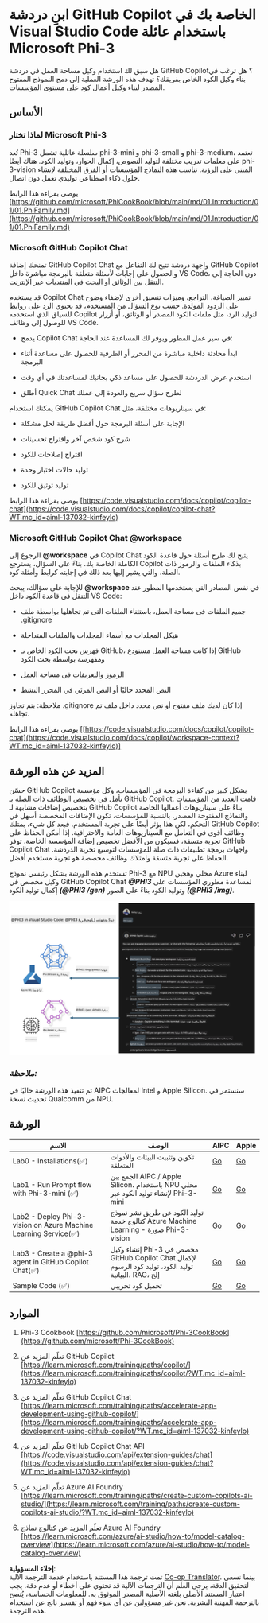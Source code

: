 <!--
CO_OP_TRANSLATOR_METADATA:
{
  "original_hash": "00b7a699de8ac405fa821f4c0f7fc0ab",
  "translation_date": "2025-05-07T10:54:16+00:00",
  "source_file": "md/02.Application/02.Code/Phi3/VSCodeExt/README.md",
  "language_code": "ar"
}
-->
# **ابنِ دردشة GitHub Copilot الخاصة بك في Visual Studio Code باستخدام عائلة Microsoft Phi-3**

هل سبق لك استخدام وكيل مساحة العمل في دردشة GitHub Copilot؟ هل ترغب في بناء وكيل الكود الخاص بفريقك؟ تهدف هذه الورشة العملية إلى دمج النموذج المفتوح المصدر لبناء وكيل أعمال كود على مستوى المؤسسات.

## **الأساس**

### **لماذا تختار Microsoft Phi-3**

تُعد Phi-3 سلسلة عائلية تشمل phi-3-mini و phi-3-small و phi-3-medium، تعتمد على معلمات تدريب مختلفة لتوليد النصوص، إكمال الحوار، وتوليد الكود. هناك أيضًا phi-3-vision المبني على الرؤية. تناسب هذه النماذج المؤسسات أو الفرق المختلفة لإنشاء حلول ذكاء اصطناعي توليدي تعمل دون اتصال.

يوصى بقراءة هذا الرابط [https://github.com/microsoft/PhiCookBook/blob/main/md/01.Introduction/01/01.PhiFamily.md](https://github.com/microsoft/PhiCookBook/blob/main/md/01.Introduction/01/01.PhiFamily.md)

### **Microsoft GitHub Copilot Chat**

تمنحك إضافة GitHub Copilot Chat واجهة دردشة تتيح لك التفاعل مع GitHub Copilot والحصول على إجابات لأسئلة متعلقة بالبرمجة مباشرة داخل VS Code، دون الحاجة إلى التنقل بين الوثائق أو البحث في المنتديات عبر الإنترنت.

قد يستخدم Copilot Chat تمييز الصياغة، التراجع، وميزات تنسيق أخرى لإضفاء وضوح على الردود المولدة. حسب نوع السؤال من المستخدم، قد يحتوي الرد على روابط للسياق الذي استخدمه Copilot لتوليد الرد، مثل ملفات الكود المصدر أو الوثائق، أو أزرار للوصول إلى وظائف VS Code.

- يدمج Copilot Chat في سير عمل المطور ويوفر لك المساعدة عند الحاجة:

- ابدأ محادثة داخلية مباشرة من المحرر أو الطرفية للحصول على مساعدة أثناء البرمجة

- استخدم عرض الدردشة للحصول على مساعد ذكي بجانبك لمساعدتك في أي وقت

- أطلق Quick Chat لطرح سؤال سريع والعودة إلى عملك

يمكنك استخدام GitHub Copilot Chat في سيناريوهات مختلفة، مثل:

- الإجابة على أسئلة البرمجة حول أفضل طريقة لحل مشكلة

- شرح كود شخص آخر واقتراح تحسينات

- اقتراح إصلاحات للكود

- توليد حالات اختبار وحدة

- توليد توثيق للكود

يوصى بقراءة هذا الرابط [https://code.visualstudio.com/docs/copilot/copilot-chat](https://code.visualstudio.com/docs/copilot/copilot-chat?WT.mc_id=aiml-137032-kinfeylo)

###  **Microsoft GitHub Copilot Chat @workspace**

الرجوع إلى **@workspace** في Copilot Chat يتيح لك طرح أسئلة حول قاعدة الكود الكاملة الخاصة بك. بناءً على السؤال، يسترجع Copilot بذكاء الملفات والرموز ذات الصلة، والتي يشير إليها بعد ذلك في إجابته كرابط وأمثلة كود.

للإجابة على سؤالك، يبحث **@workspace** في نفس المصادر التي يستخدمها المطور عند التنقل في قاعدة الكود داخل VS Code:

- جميع الملفات في مساحة العمل، باستثناء الملفات التي تم تجاهلها بواسطة ملف .gitignore

- هيكل المجلدات مع أسماء المجلدات والملفات المتداخلة

- فهرس بحث الكود الخاص بـ GitHub، إذا كانت مساحة العمل مستودع GitHub ومفهرسة بواسطة بحث الكود

- الرموز والتعريفات في مساحة العمل

- النص المحدد حاليًا أو النص المرئي في المحرر النشط

ملاحظة: يتم تجاوز .gitignore إذا كان لديك ملف مفتوح أو نص محدد داخل ملف تم تجاهله.

يوصى بقراءة هذا الرابط [[https://code.visualstudio.com/docs/copilot/copilot-chat](https://code.visualstudio.com/docs/copilot/workspace-context?WT.mc_id=aiml-137032-kinfeylo)]

## **المزيد عن هذه الورشة**

حسّن GitHub Copilot بشكل كبير من كفاءة البرمجة في المؤسسات، وكل مؤسسة تأمل في تخصيص الوظائف ذات الصلة بـ GitHub Copilot. قامت العديد من المؤسسات بتخصيص إضافات مشابهة لـ GitHub Copilot بناءً على سيناريوهات أعمالها الخاصة والنماذج المفتوحة المصدر. بالنسبة للمؤسسات، تكون الإضافات المخصصة أسهل في التحكم، لكن هذا يؤثر أيضًا على تجربة المستخدم. فبعد كل شيء، يمتلك GitHub Copilot وظائف أقوى في التعامل مع السيناريوهات العامة والاحترافية. إذا أمكن الحفاظ على تجربة متسقة، فسيكون من الأفضل تخصيص إضافة المؤسسة الخاصة. توفر GitHub Copilot Chat واجهات برمجة تطبيقات ذات صلة للمؤسسات لتوسيع تجربة الدردشة. الحفاظ على تجربة متسقة وامتلاك وظائف مخصصة هو تجربة مستخدم أفضل.

تستخدم هذه الورشة بشكل رئيسي نموذج Phi-3 مع NPU محلي وهجين Azure لبناء وكيل مخصص في GitHub Copilot Chat ***@PHI3*** لمساعدة مطوري المؤسسات على إكمال توليد الكود ***(@PHI3 /gen)*** وتوليد الكود بناءً على الصور ***(@PHI3 /img)***.

![PHI3](../../../../../../../translated_images/cover.1017ebc9a7c46d095fe0b942687287803c03933d2d1d439d14e10fa1442a864d.ar.png)

### ***ملاحظة:***

تم تنفيذ هذه الورشة حاليًا في AIPC لمعالجات Intel و Apple Silicon. سنستمر في تحديث نسخة Qualcomm من NPU.

## **الورشة**

| الاسم | الوصف | AIPC | Apple |
| ------------ | ----------- | -------- |-------- |
| Lab0 - Installations(✅) | تكوين وتثبيت البيئات والأدوات المتعلقة | [Go](./HOL/AIPC/01.Installations.md) |[Go](./HOL/Apple/01.Installations.md) |
| Lab1 - Run Prompt flow with Phi-3-mini (✅) | الجمع بين AIPC / Apple Silicon، باستخدام NPU محلي لإنشاء توليد الكود عبر Phi-3-mini | [Go](./HOL/AIPC/02.PromptflowWithNPU.md) |  [Go](./HOL/Apple/02.PromptflowWithMLX.md) |
| Lab2 - Deploy Phi-3-vision on Azure Machine Learning Service(✅) | توليد الكود عن طريق نشر نموذج كتالوج خدمة Azure Machine Learning - صورة Phi-3-vision | [Go](./HOL/AIPC/03.DeployPhi3VisionOnAzure.md) |[Go](./HOL/Apple/03.DeployPhi3VisionOnAzure.md) |
| Lab3 - Create a @phi-3 agent in GitHub Copilot Chat(✅)  | إنشاء وكيل Phi-3 مخصص في GitHub Copilot Chat لإكمال توليد الكود، توليد كود الرسوم البيانية، RAG، إلخ | [Go](./HOL/AIPC/04.CreatePhi3AgentInVSCode.md) | [Go](./HOL/Apple/04.CreatePhi3AgentInVSCode.md) |
| Sample Code (✅)  | تحميل كود تجريبي | [Go](../../../../../../../code/07.Lab/01/AIPC) | [Go](../../../../../../../code/07.Lab/01/Apple) |

## **الموارد**

1. Phi-3 Cookbook [https://github.com/microsoft/Phi-3CookBook](https://github.com/microsoft/Phi-3CookBook)

2. تعلّم المزيد عن GitHub Copilot [https://learn.microsoft.com/training/paths/copilot/](https://learn.microsoft.com/training/paths/copilot/?WT.mc_id=aiml-137032-kinfeylo)

3. تعلّم المزيد عن GitHub Copilot Chat [https://learn.microsoft.com/training/paths/accelerate-app-development-using-github-copilot/](https://learn.microsoft.com/training/paths/accelerate-app-development-using-github-copilot/?WT.mc_id=aiml-137032-kinfeylo)

4. تعلّم المزيد عن GitHub Copilot Chat API [https://code.visualstudio.com/api/extension-guides/chat](https://code.visualstudio.com/api/extension-guides/chat?WT.mc_id=aiml-137032-kinfeylo)

5. تعلّم المزيد عن Azure AI Foundry [https://learn.microsoft.com/training/paths/create-custom-copilots-ai-studio/](https://learn.microsoft.com/training/paths/create-custom-copilots-ai-studio/?WT.mc_id=aiml-137032-kinfeylo)

6. تعلّم المزيد عن كتالوج نماذج Azure AI Foundry [https://learn.microsoft.com/azure/ai-studio/how-to/model-catalog-overview](https://learn.microsoft.com/azure/ai-studio/how-to/model-catalog-overview)

**إخلاء المسؤولية**:  
تمت ترجمة هذا المستند باستخدام خدمة الترجمة الآلية [Co-op Translator](https://github.com/Azure/co-op-translator). بينما نسعى لتحقيق الدقة، يرجى العلم أن الترجمات الآلية قد تحتوي على أخطاء أو عدم دقة. يجب اعتبار المستند الأصلي بلغته الأصلية المصدر الموثوق به. للمعلومات الحساسة، يُنصح بالترجمة المهنية البشرية. نحن غير مسؤولين عن أي سوء فهم أو تفسير ناتج عن استخدام هذه الترجمة.